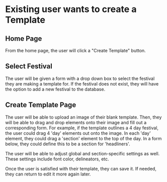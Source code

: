 # Existing user wants to create a Template

## Home Page

From the home page, the user will click a "Create Template" button.

## Select Festival

The user will be given a form with a drop down box to select the festival they are making a template for. If the festival does not exist, they will have the option to add a new festival to the database.

## Create Template Page

The user will be able to upload an image of their blank template. Then, they will be able to drag and drop elements onto their image and fill out a corresponding form. For example, if the template outlines a 4 day festival, the user could drag 4 'day' elements out onto the image. In each 'day' element, they could drag a 'section' element to the top of the day. In a form below, they could define this to be a section for 'headliners'.

The user will be able to adjust global and section-specific settings as well. These settings include font color, delineators, etc.

Once the user is satisfied with their template, they can save it. If needed, they can return to edit it more again later.
